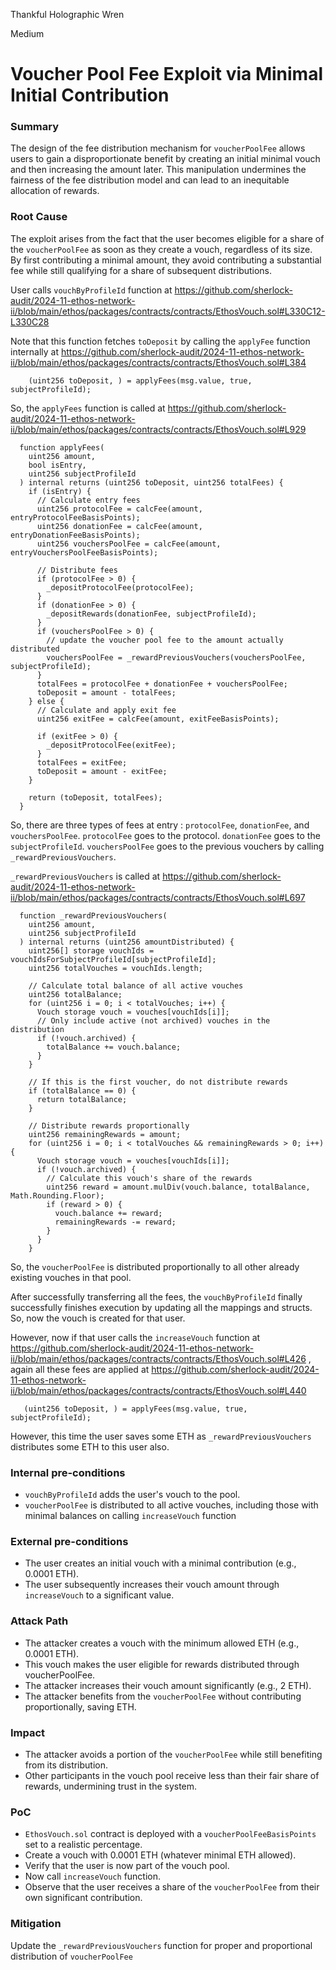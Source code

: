 Thankful Holographic Wren

Medium

# Voucher Pool Fee Exploit via Minimal Initial Contribution

### Summary

The design of the fee distribution mechanism for `voucherPoolFee` allows users to gain a disproportionate benefit by creating an initial minimal vouch and then increasing the amount later. This manipulation undermines the fairness of the fee distribution model and can lead to an inequitable allocation of rewards.



### Root Cause

The exploit arises from the fact that the user becomes eligible for a share of the `voucherPoolFee` as soon as they create a vouch, regardless of its size. By first contributing a minimal amount, they avoid contributing a substantial fee while still qualifying for a share of subsequent distributions.

User calls `vouchByProfileId` function at https://github.com/sherlock-audit/2024-11-ethos-network-ii/blob/main/ethos/packages/contracts/contracts/EthosVouch.sol#L330C12-L330C28

Note that this function fetches `toDeposit` by calling the `applyFee` function internally at https://github.com/sherlock-audit/2024-11-ethos-network-ii/blob/main/ethos/packages/contracts/contracts/EthosVouch.sol#L384

```Solidity
    (uint256 toDeposit, ) = applyFees(msg.value, true, subjectProfileId);
```

So, the `applyFees` function is called at https://github.com/sherlock-audit/2024-11-ethos-network-ii/blob/main/ethos/packages/contracts/contracts/EthosVouch.sol#L929

```Solidity
  function applyFees(
    uint256 amount,
    bool isEntry,
    uint256 subjectProfileId
  ) internal returns (uint256 toDeposit, uint256 totalFees) {
    if (isEntry) {
      // Calculate entry fees
      uint256 protocolFee = calcFee(amount, entryProtocolFeeBasisPoints);
      uint256 donationFee = calcFee(amount, entryDonationFeeBasisPoints);
      uint256 vouchersPoolFee = calcFee(amount, entryVouchersPoolFeeBasisPoints);

      // Distribute fees
      if (protocolFee > 0) {
        _depositProtocolFee(protocolFee);
      }
      if (donationFee > 0) {
        _depositRewards(donationFee, subjectProfileId);
      }
      if (vouchersPoolFee > 0) {
        // update the voucher pool fee to the amount actually distributed
        vouchersPoolFee = _rewardPreviousVouchers(vouchersPoolFee, subjectProfileId);
      }
      totalFees = protocolFee + donationFee + vouchersPoolFee;
      toDeposit = amount - totalFees;
    } else {
      // Calculate and apply exit fee
      uint256 exitFee = calcFee(amount, exitFeeBasisPoints);

      if (exitFee > 0) {
        _depositProtocolFee(exitFee);
      }
      totalFees = exitFee;
      toDeposit = amount - exitFee;
    }

    return (toDeposit, totalFees);
  }
```

So, there are three types of fees at entry : `protocolFee`, `donationFee`, and `vouchersPoolFee`.
`protocolFee` goes to the protocol.
`donationFee` goes to the `subjectProfileId`.
`vouchersPoolFee` goes to the previous vouchers by calling `_rewardPreviousVouchers`.

`_rewardPreviousVouchers` is called at  https://github.com/sherlock-audit/2024-11-ethos-network-ii/blob/main/ethos/packages/contracts/contracts/EthosVouch.sol#L697

```Solidity
  function _rewardPreviousVouchers(
    uint256 amount,
    uint256 subjectProfileId
  ) internal returns (uint256 amountDistributed) {
    uint256[] storage vouchIds = vouchIdsForSubjectProfileId[subjectProfileId];
    uint256 totalVouches = vouchIds.length;

    // Calculate total balance of all active vouches
    uint256 totalBalance;
    for (uint256 i = 0; i < totalVouches; i++) {
      Vouch storage vouch = vouches[vouchIds[i]];
      // Only include active (not archived) vouches in the distribution
      if (!vouch.archived) {
        totalBalance += vouch.balance;
      }
    }

    // If this is the first voucher, do not distribute rewards
    if (totalBalance == 0) {
      return totalBalance;
    }

    // Distribute rewards proportionally
    uint256 remainingRewards = amount;
    for (uint256 i = 0; i < totalVouches && remainingRewards > 0; i++) {
      Vouch storage vouch = vouches[vouchIds[i]];
      if (!vouch.archived) {
        // Calculate this vouch's share of the rewards
        uint256 reward = amount.mulDiv(vouch.balance, totalBalance, Math.Rounding.Floor);
        if (reward > 0) {
          vouch.balance += reward;
          remainingRewards -= reward;
        }
      }
    }
```
So, the `voucherPoolFee` is distributed proportionally to all other already existing vouches in that pool.

After successfully transferring all the fees, the `vouchByProfileId` finally successfully finishes execution by updating all the mappings and structs. So, now the vouch is created for that user.

However, now if that user calls the `increaseVouch` function at https://github.com/sherlock-audit/2024-11-ethos-network-ii/blob/main/ethos/packages/contracts/contracts/EthosVouch.sol#L426 , 
again all these fees are applied at https://github.com/sherlock-audit/2024-11-ethos-network-ii/blob/main/ethos/packages/contracts/contracts/EthosVouch.sol#L440 

```Solidity
   (uint256 toDeposit, ) = applyFees(msg.value, true, subjectProfileId);
```

However, this time the user saves some ETH as `_rewardPreviousVouchers` distributes some ETH to this user also.

### Internal pre-conditions

* `vouchByProfileId` adds the user's vouch to the pool.
* `voucherPoolFee` is distributed to all active vouches, including those with minimal balances on calling `increaseVouch` function

### External pre-conditions

* The user creates an initial vouch with a minimal contribution (e.g., 0.0001 ETH).
* The user subsequently increases their vouch amount through `increaseVouch` to a significant value.

### Attack Path

* The attacker creates a vouch with the minimum allowed ETH (e.g., 0.0001 ETH).
* This vouch makes the user eligible for rewards distributed through voucherPoolFee.
* The attacker increases their vouch amount significantly (e.g., 2 ETH).
* The attacker benefits from the `voucherPoolFee` without contributing proportionally, saving ETH.

### Impact

* The attacker avoids a portion of the `voucherPoolFee` while still benefiting from its distribution.
* Other participants in the vouch pool receive less than their fair share of rewards, undermining trust in the system.

### PoC

* `EthosVouch.sol` contract is deployed with a `voucherPoolFeeBasisPoints` set to a realistic percentage.
* Create a vouch with 0.0001 ETH (whatever minimal ETH allowed).
* Verify that the user is now part of the vouch pool.
* Now call `increaseVouch` function.
* Observe that the user receives a share of the `voucherPoolFee` from their own significant contribution.

### Mitigation

Update the `_rewardPreviousVouchers` function for proper and proportional distribution of `voucherPoolFee`